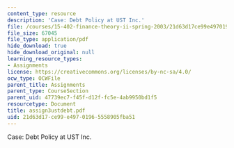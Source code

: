```yaml
---
content_type: resource
description: 'Case: Debt Policy at UST Inc.'
file: /courses/15-402-finance-theory-ii-spring-2003/21d63d17ce99e49701965558905fba51_assign3ustdebt.pdf
file_size: 67045
file_type: application/pdf
hide_download: true
hide_download_original: null
learning_resource_types:
- Assignments
license: https://creativecommons.org/licenses/by-nc-sa/4.0/
ocw_type: OCWFile
parent_title: Assignments
parent_type: CourseSection
parent_uid: 47739ec7-f45f-d12f-fc5e-4ab9950bd1f5
resourcetype: Document
title: assign3ustdebt.pdf
uid: 21d63d17-ce99-e497-0196-5558905fba51
---
```

Case: Debt Policy at UST Inc.